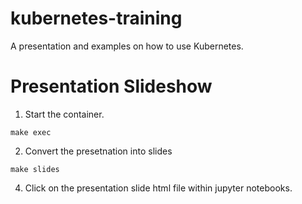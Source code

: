 # kubernetes-training
A presentation and examples on how to use Kubernetes.

# Presentation Slideshow


1. Start the container.


```
make exec
```

2. Convert the presetnation into slides

```
make slides
```

4. Click on the presentation slide html file within jupyter notebooks.